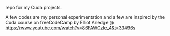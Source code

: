 repo for my Cuda projects.

A few codes are my personal experimentation and a few are inspired by the Cuda course on freeCodeCamp by Elliot Arledge @ https://www.youtube.com/watch?v=86FAWCzIe_4&t=33496s

